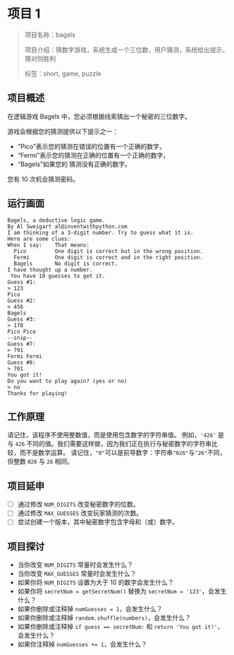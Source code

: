 # 项目 1

> 项目名称：bagels
>
> 项目介绍：猜数字游戏，系统生成一个三位数，用户猜测，系统给出提示，猜对则胜利
>
> 标签：short, game, puzzle

## 项目概述

在逻辑游戏 Bagels 中，您必须根据线索猜出一个秘密的三位数字。

游戏会根据您的猜测提供以下提示之一：

- “Pico”表示您的猜测在错误的位置有一个正确的数字，
- “Fermi”表示您的猜测在正确的位置有一个正确的数字，
- “Bagels”如果您的 猜测没有正确的数字。

您有 10 次机会猜测密码。

## 运行画面

```
Bagels, a deductive logic game.
By Al Sweigart al@inventwithpython.com
I am thinking of a 3-digit number. Try to guess what it is.
Here are some clues:
When I say:    That means:
  Pico         One digit is correct but in the wrong position.
  Fermi        One digit is correct and in the right position.
  Bagels       No digit is correct.
I have thought up a number.
 You have 10 guesses to get it.
Guess #1:
> 123
Pico
Guess #2:
> 456
Bagels
Guess #3:
> 178
Pico Pico
--snip--
Guess #7:
> 791
Fermi Fermi
Guess #8:
> 701
You got it!
Do you want to play again? (yes or no)
> no
Thanks for playing!
```

## 工作原理

请记住，该程序不使用整数值，而是使用包含数字的字符串值。 例如，`'426'` 是与 `426` 不同的值。我们需要这样做，因为我们正在执行与秘密数字的字符串比较，而不是数学运算。 请记住，`"0"`可以是前导数字：字符串`"026"`与`"26"`不同，但整数 `026` 与 `26` 相同。

## 项目延申

- [ ] 通过修改 `NUM_DIGITS` 改变秘密数字的位数。
- [ ] 通过修改 `MAX_GUESSES` 改变玩家猜测的次数。
- [ ] 尝试创建一个版本，其中秘密数字包含字母和（或）数字。

## 项目探讨

- 当你改变 `NUM_DIGITS` 常量时会发生什么？
- 当你改变 `MAX_GUESSES` 常量时会发生什么？
- 如果你将 `NUM_DIGITS` 设置为大于 10 的数字会发生什么？
- 如果你将 `secretNum = getSecretNum()` 替换为 `secretNum = '123'`，会发生什么？
- 如果你删除或注释掉 `numGuesses = 1`，会发生什么？
- 如果你删除或注释掉 `random.shuffle(numbers)`，会发生什么？
- 如果你删除或注释掉 `if guess == secretNum:` 和 `return 'You got it!'`，会发生什么？
- 如果你注释掉 `numGuesses += 1`，会发生什么？

